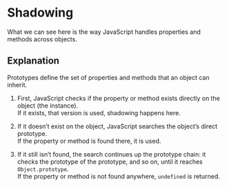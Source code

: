 # Shadowing

What we can see here is the way JavaScript handles properties and methods across objects.

## Explanation

Prototypes define the set of properties and methods that an object can inherit.

1. First, JavaScript checks if the property or method exists directly on the object (the instance).<br>
If it exists, that version is used, shadowing happens here.

2. If it doesn’t exist on the object, JavaScript searches the object’s direct prototype.<br>
If the property or method is found there, it is used.

3. If it still isn’t found, the search continues up the prototype chain: it checks the prototype of the prototype, and so on, until it reaches `Object.prototype`.<br>
If the property or method is not found anywhere, `undefined` is returned.
